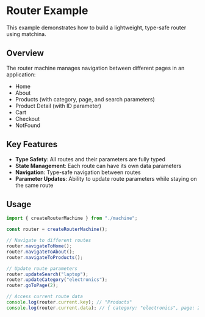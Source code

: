 # Router Example

This example demonstrates how to build a lightweight, type-safe router using matchina.

## Overview

The router machine manages navigation between different pages in an application:
- Home
- About
- Products (with category, page, and search parameters)
- Product Detail (with ID parameter)
- Cart
- Checkout
- NotFound

## Key Features

- **Type Safety**: All routes and their parameters are fully typed
- **State Management**: Each route can have its own data parameters
- **Navigation**: Type-safe navigation between routes
- **Parameter Updates**: Ability to update route parameters while staying on the same route

## Usage

```typescript
import { createRouterMachine } from "./machine";

const router = createRouterMachine();

// Navigate to different routes
router.navigateToHome();
router.navigateToAbout();
router.navigateToProducts();

// Update route parameters
router.updateSearch("laptop");
router.updateCategory("electronics");
router.goToPage(2);

// Access current route data
console.log(router.current.key); // "Products"
console.log(router.current.data); // { category: "electronics", page: 2, searchTerm: "laptop" }
```
